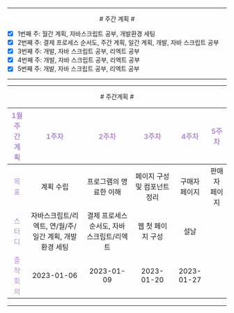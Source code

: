 

----

<div align='center'>
# 주간 계획 #
</div>

- [x]  1번째 주: 월간 계획, 자바스크립트 공부, 개발환경 세팅
- [x]  2번째 주: 결제 프로세스 순서도, 주간 계획, 일간 계획, 개발, 자바 스크립트 공부
- [x]  3번째 주: 개발, 자바 스크립트 공부, 리엑트 공부
- [x]  4번째 주: 개발, 자바 스크립트 공부, 리엑트 공부
- [x]  5번째 주: 개발, 자바 스크립트 공부, 리엑트 공부

----


----

<div align='center'>
# 주간계획 #
</div>

|<span style="color:#b28ecc">1월 주간계획</span>|<span style="color:#b28ecc">1주차</span>|<span style="color:#b28ecc">2주차</span>|<span style="color:#b28ecc">3주차</span>|<span style="color:#b28ecc">4주차</span>|<span style="color:#b28ecc">5주차</span>|
|:------:|:---:|:---:|:---:|:---:|:---:|
|<span style="color:#b28ecc">목표</span>| 계획 수립 | 프로그램의 명료한 이해 | 페이지 구성 및 컴포넌트 정리 | 구매자 페이지 | 판매자 페이지 |
|<span style="color:#b28ecc">스터디</span>| 자바스크립트/리엑트, 연/월/주/일간 계획, 개발환경 세팅 | 결제 프로세스 순서도, 자바스크립트/리엑트 | 웹 첫 페이지 구성 | 설날 |  |
|<span style="color:#b28ecc">졸작회의</span>| 2023-01-06 | 2023-01-09 | 2023-01-20 | 2023-01-27 |

----